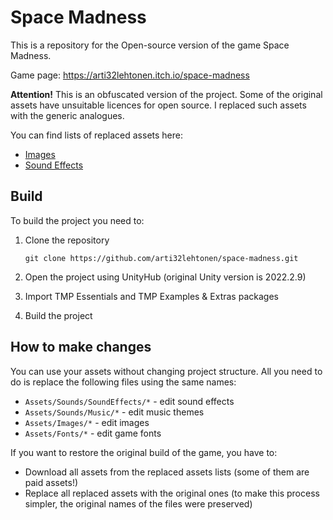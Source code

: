 ﻿# Space Madness

This is a repository for the Open-source version of the game Space Madness.

Game page: https://arti32lehtonen.itch.io/space-madness

**Attention!**
This is an obfuscated version of the project.
Some of the original assets have unsuitable licences for open source.
I replaced such assets with the generic analogues.

You can find lists of replaced assets here:
* [Images](https://github.com/arti32lehtonen/space-madness/blob/main/Assets/Images/README.md)
* [Sound Effects](https://github.com/arti32lehtonen/space-madness/blob/main/Assets/Sounds/SoundEffects/README.md)

## Build

To build the project you need to:
1. Clone the repository

   `git clone https://github.com/arti32lehtonen/space-madness.git`
2. Open the project using UnityHub (original Unity version is 2022.2.9)
3. Import TMP Essentials and TMP Examples & Extras packages
4. Build the project

## How to make changes

You can use your assets without changing project structure.
All you need to do is replace the following files using the same names:
* `Assets/Sounds/SoundEffects/*` - edit sound effects
* `Assets/Sounds/Music/*` - edit music themes
* `Assets/Images/*` - edit images
* `Assets/Fonts/*` - edit game fonts

If you want to restore the original build of the game, you have to:
* Download all assets from the replaced assets lists (some of them are paid assets!)
* Replace all replaced assets with the original ones (to make this process simpler, the original names of the files were preserved)
